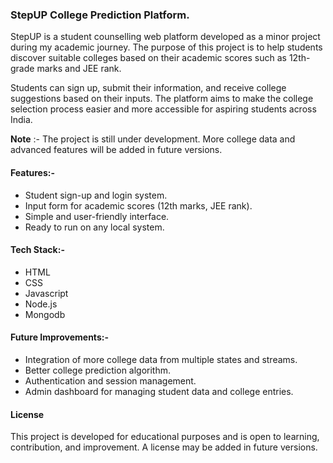 ### StepUP College Prediction Platform.

StepUP is a student counselling web platform developed as a minor project during my academic journey. The purpose of this project is to help students discover suitable colleges based on their academic scores such as 12th-grade marks and JEE rank.

Students can sign up, submit their information, and receive college suggestions based on their inputs. The platform aims to make the college selection process easier and more accessible for aspiring students across India.

**Note** :-  The project is still under development. More college data and advanced features will be added in future versions.

#### Features:-

- Student sign-up and login system.
- Input form for academic scores (12th marks, JEE rank).
- Simple and user-friendly interface.
- Ready to run on any local system.

#### Tech Stack:-

- HTML
- CSS
- Javascript
- Node.js
- Mongodb

#### Future Improvements:-

- Integration of more college data from multiple states and streams.
- Better college prediction algorithm.
- Authentication and session management.
- Admin dashboard for managing student data and college entries.

#### License

This project is developed for educational purposes and is open to learning, contribution, and improvement. A license may be added in future versions.
